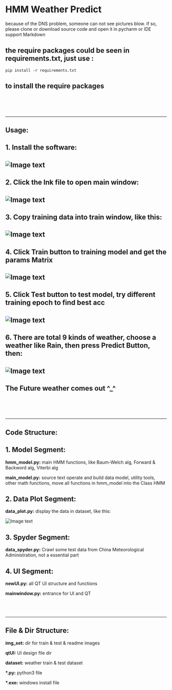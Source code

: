 HMM Weather Predict
===
because of the DNS problem, someone can not see pictures blow. if so, please clone or download source code and open it in pycharm or IDE support Markdown

the require packages could be seen in requirements.txt, just use : 
---
    pip install -r requirements.txt 
to install the require packages
---
<br>
<br>
<br>

---
Usage:
---
**1. Install the software:**
-
![Image text](img_set/install.png)<br>
-
**2. Click the lnk file to open main window:**
-
![Image text](img_set/ico.png)<br>
-
**3. Copy training data into train window, like this:**
-
![Image text](img_set/copydatas.png)<br>
-
**4. Click Train button to training model and get the params Matrix**
-
![Image text](img_set/trainfinish.png)<br>
-
**5. Click Test button to test model, try different training epoch to find best acc**
-
![Image text](img_set/epoch-10-train.png)<br>
-
**6. There are total 9 kinds of weather, choose a weather like Rain, then press Predict Button, then:**
-
![Image text](img_set/predict.png)<br>
-
**The Future weather comes out ^_^**
-
<br>
<br>
<br>

---
Code Structure:
---
**1. Model Segment:**<br>
-
**hmm_model.py:** main HMM functions, like Baum-Welch alg, Forward & Backword alg, Viterbi alg<br>

**main_model.py:** source text operate and build data model, utility tools, other math functions, move all functions in hmm_model into the Class HMM<br>

**2. Data Plot Segment:**<br>
-
**data_plot.py:** display the data in dataset, like this:

![Image text](img_set/plot_data_overview.png)<br>

**3. Spyder Segment:**<br>
-
**data_spyder.py:** Crawl some test data from China Meteorological Administration, not a essential part<br>

**4. UI Segment:**<br>
-
**newUI.py:** all QT UI structure and functions<br>

**mainwindow.py:** entrance for UI and QT<br>
<br>
<br>
<br>

---
File & Dir Structure:
---
**img_set:** dir for train & test & readme images <br>

**qtUI:** UI design file dir <br>

**dataset:** weather train & test dataset <br>

**\*.py:** python3 file <br>

**\*.exe:** windows install file <br>
